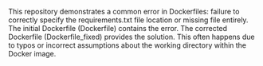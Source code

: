 This repository demonstrates a common error in Dockerfiles:  failure to correctly specify the requirements.txt file location or missing file entirely.  The initial Dockerfile (Dockerfile) contains the error. The corrected Dockerfile (Dockerfile_fixed) provides the solution.  This often happens due to typos or incorrect assumptions about the working directory within the Docker image.
